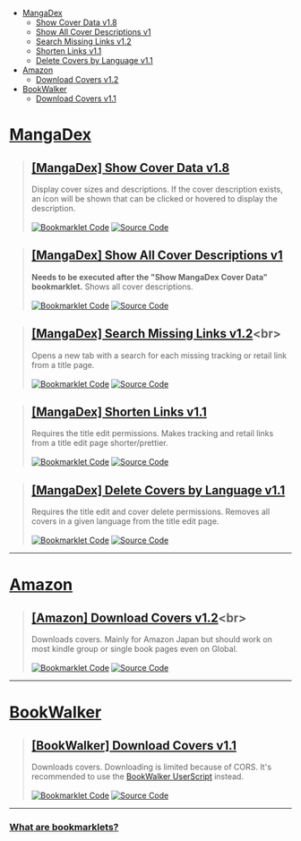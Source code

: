 [Bookmarklet Code]: https://img.shields.io/badge/Bookmarklet%20Code-b5e853?style=for-the-badge
[Source Code]: https://img.shields.io/badge/Source%20Code-3c3c3c?style=for-the-badge

- [MangaDex](#mangadex)
	- [Show Cover Data v1.8](#mangadex-show-cover-data-v18)
	- [Show All Cover Descriptions v1](#mangadex-show-all-cover-descriptions-v1)
	- [Search Missing Links v1.2](#mangadex-search-missing-links-v12)
	- [Shorten Links v1.1](#mangadex-shorten-links-v11)
	- [Delete Covers by Language v1.1](#mangadex-delete-covers-by-language-v11)
- [Amazon](#amazon)
	- [Download Covers v1.2](#amazon-download-covers-v12)
- [BookWalker](#bookwalker)
	- [Download Covers v1.1](#bookwalker-download-covers-v11)

# [MangaDex](https://mangadex.org)
> ## [[MangaDex] Show Cover Data v1.8](javascript:void%20function(){function%20t(t,e,r=0){const%20o=t.match(e);if(o%26%26o[r])return%20o[r]}function%20e(t,e=100){const%20r=[...t],o=[];for(;r.length;)o.push(r.splice(0,e));return%20o}function%20r(t,e,r){return(e=function(t){var%20e=function(t,e){if(%22object%22!=typeof%20t||null===t)return%20t;var%20r=t[Symbol.toPrimitive];if(void%200!==r){var%20o=r.call(t,e||%22default%22);if(%22object%22!=typeof%20o)return%20o;throw%20new%20TypeError(%22%40%40toPrimitive%20must%20return%20a%20primitive%20value.%22)}return(%22string%22===e%3FString:Number)(t)}(t,%22string%22);return%22symbol%22==typeof%20e%3Fe:String(e)}(e))in%20t%3FObject.defineProperty(t,e,{value:r,enumerable:!0,configurable:!0,writable:!0}):t[e]=r,t}class%20o{constructor(t=0){r(this,%22addToDocument%22,(()=%3Edocument.documentElement.appendChild(this.element))),r(this,%22removeFromDocument%22,(()=%3Ethis.element.remove()));const%20e=document.createElement(%22div%22);e.style.setProperty(%22z-index%22,%221000%22),e.style.setProperty(%22position%22,%22fixed%22),e.style.setProperty(%22bottom%22,%220%22),e.style.setProperty(%22left%22,%220%22),e.style.setProperty(%22width%22,%22100%25%22),e.style.setProperty(%22height%22,%2224px%22),e.style.setProperty(%22background-color%22,%22%233c3c3c%22);const%20o=document.createElement(%22div%22);o.style.setProperty(%22height%22,%22100%25%22),o.style.setProperty(%22background-color%22,%22%23b5e853%22),o.style.setProperty(%22transition%22,%22width%20200ms%22),this.bar=o,this.update(t),e.appendChild(o),this.element=e}update(t){const%20e=Math.round(parseInt(this.bar.style.getPropertyValue(%22width%22))),r=Math.round(t);r%3E=100%3Fthis.removeFromDocument():e!==r%26%26r%3E=0%26%26this.bar.style.setProperty(%22width%22,`${r}%25`)}}(function(){if(!/mangadex\..*/.test(window.location.hostname))return;const%20r=[],s={},n={},i={manga:[],cover:[]},a=new%20o;if(document.querySelectorAll(%22img,%20div%22).forEach((e=%3E{const%20o=e.src||e.style.getPropertyValue(%22background-image%22);if(!/\/covers\/+[-0-9a-f]{20,}\/+[-0-9a-f]{20,}[^/]+(%3F:[%3F%23].*)%3F$/.test(o))return;const%20i=t(o,/[-0-9a-f]{20,}/),a=t(o,/([-0-9a-f]{20,}\.[^/.]*)\.[0-9]+\.[^/.%3F%23]*([%3F%23].*)%3F$/,1)||t(o,/[-0-9a-f]{20,}\.[^/.]*%3F$/);if(!i||!a)return;const%20l=t=%3E{t[i]||(t[i]=[]),t[i].includes(a)||t[i].push(a)};%22executed%22!==e.getAttribute(%22cover-data-bookmarklet%22)%3F(r.push(e),e.setAttribute(%22cover-data-bookmarklet%22,%22executed%22),l(s)):l(n)})),Object.keys(s).length%3C=0)return%20document.querySelector('[cover-data-bookmarklet=%22executed%22]')%3Falert(%22No%20new%20covers%20were%20found%20on%20this%20page%20since%20the%20last%20time%20this%20bookmarklet%20was%20executed!%22):alert(%22No%20covers%20are%20found%20on%20this%20page!%22);a.addToDocument();for(const%20t%20in%20s){const%20e=n[t]%3Fn[t].length:0;s[t].length+e%3E1%3Fi.cover.push(t):i.manga.push(t)}function%20l(t,e,r=0){return%20new%20Promise(((o,s)=%3E{const%20n=%22cover%22===e,i=t.map((t=%3En%3F`manga[]=${t}`:`ids[]=${t}`)).join(%22%26%22);let%20a=`https://api.mangadex.org/${e}%3F${i}%26includes[]=cover_art%26limit=100%26contentRating[]=safe%26contentRating[]=suggestive%26contentRating[]=erotica%26contentRating[]=pornographic%26offset=${r}`;if(n%26%26(a=`https://api.mangadex.org/${e}%3Forder[volume]=asc%26${i}%26limit=100%26offset=${r}`),r%3E1e3)return%20s(new%20Error(`Offset%20is%20bigger%20than%201000:\n%20${a}`));fetch(a).then((t=%3E{o(t.json())})).catch(s)}))}(function(){const%20t=[];return%20new%20Promise(((r,o)=%3E{(async%20function(){for(const%20r%20in%20i){const%20o=%22cover%22===r,s=e(i[r]);for(const%20e%20in%20s){const%20n=s[e],i=await%20l(n,r);if(o){t.push(...i.data);for(let%20e=i.limit;e%3Ci.total;e+=i.limit){const%20o=await%20l(n,r,e);t.push(...o.data)}}else%20i.data.forEach((e=%3E{const%20r=e.relationships.find((t=%3E%22cover_art%22===t.type));r%26%26(r.relationships=[{type:e.type,id:e.id}],t.push(r))}))}}return%20t})().then(r).catch(o)}))})().then((t=%3E{let%20e=0;r.forEach((o=%3E{const%20s=o.src||o.style.getPropertyValue(%22background-image%22);t.forEach((t=%3E{const%20n=t.relationships.find((t=%3E%22manga%22===t.type));if(n%26%26new%20RegExp(`${n.id}/${t.attributes.fileName}`).test(s)){const%20s=new%20Image;s.src=`https://mangadex.org/covers/${n.id}/${t.attributes.fileName}`,s.onload=()=%3E{const%20n=document.createElement(%22span%22),i=document.createElement(%22span%22);if(t.attributes.description){n.setAttribute(%22title%22,t.attributes.description),n.style.setProperty(%22position%22,%22absolute%22);const%20e=document.createElementNS(%22http://www.w3.org/2000/svg%22,%22svg%22);e.classList.add(%22cover-data-bookmarklet-show-description%22),e.setAttribute(%22fill%22,%22none%22),e.setAttribute(%22viewBox%22,%220%200%2024%2024%22),e.setAttribute(%22stroke-width%22,%221.5%22),e.setAttribute(%22stroke%22,%22currentColor%22),e.style.setProperty(%22width%22,%221.5rem%22),e.style.setProperty(%22height%22,%221.5rem%22);const%20r=document.createElementNS(%22http://www.w3.org/2000/svg%22,%22path%22);r.setAttribute(%22stroke-linecap%22,%22round%22),r.setAttribute(%22stroke-linejoin%22,%22round%22),r.setAttribute(%22d%22,%22M11.25%2011.25l.041-.02a.75.75%200%20011.063.852l-.708%202.836a.75.75%200%20001.063.853l.041-.021M21%2012a9%209%200%2011-18%200%209%209%200%200118%200zm-9-3.75h.008v.008H12V8.25z%22),e.appendChild(r),e.addEventListener(%22click%22,(t=%3E{t.stopPropagation(),t.preventDefault(),i.style.setProperty(%22display%22,%22flex%22)})),n.appendChild(e);const%20o=document.createElement(%22span%22);o.innerText=t.attributes.description,o.style.setProperty(%22max-height%22,%22100%25%22),o.style.setProperty(%22margin%22,%221rem%22),o.style.setProperty(%22text-align%22,%22center%22),i.style.setProperty(%22position%22,%22absolute%22),i.style.setProperty(%22width%22,%22100%25%22),i.style.setProperty(%22height%22,%22100%25%22),i.style.setProperty(%22overflow-y%22,%22auto%22),i.style.setProperty(%22display%22,%22none%22),i.style.setProperty(%22align-items%22,%22center%22),i.style.setProperty(%22justify-content%22,%22center%22),i.style.setProperty(%22background-color%22,%22var(--md-accent)%22),i.addEventListener(%22click%22,(t=%3E{t.stopPropagation(),t.preventDefault(),i.style.setProperty(%22display%22,%22none%22)})),i.appendChild(o)}const%20l=document.createElement(%22span%22),c=`${s.width}x${s.height}`;var%20p,d;(l.innerText=c,l.setAttribute(%22title%22,c),l.style.setProperty(%22position%22,%22absolute%22),l.style.setProperty(%22top%22,%220%22),o%20instanceof%20HTMLImageElement)%3F(l.style.setProperty(%22padding%22,%220.5rem%200.5rem%201rem%22),l.style.setProperty(%22color%22,%22%23fff%22),l.style.setProperty(%22left%22,%220%22),l.style.setProperty(%22width%22,%22100%25%22),l.style.setProperty(%22background%22,%22linear-gradient(0deg,transparent,rgba(0,0,0,0.8))%22),l.style.setProperty(%22border-top-right-radius%22,%220.25rem%22),l.style.setProperty(%22border-top-left-radius%22,%220.25rem%22),null===(p=o.parentElement)||void%200===p||p.appendChild(l),t.attributes.description%26%26(n.style.setProperty(%22top%22,%220%22),n.style.setProperty(%22right%22,%220%22),n.style.setProperty(%22padding%22,%220.5rem%200.5rem%201rem%22),n.style.setProperty(%22color%22,%22%23fff%22),i.style.setProperty(%22border-radius%22,%220.25rem%22),null===(d=o.parentElement)||void%200===d||d.append(n,i))):(l.style.setProperty(%22padding%22,%220%200.4rem%200.1rem%22),l.style.setProperty(%22background-color%22,%22var(--md-accent)%22),l.style.setProperty(%22border-bottom-left-radius%22,%224px%22),l.style.setProperty(%22border-bottom-right-radius%22,%224px%22),o.appendChild(l),t.attributes.description%26%26(n.style.setProperty(%22bottom%22,%220%22),n.style.setProperty(%22left%22,%220%22),n.style.setProperty(%22padding%22,%220.1rem%22),n.style.setProperty(%22background-color%22,%22var(--md-accent)%22),n.style.setProperty(%22border-top-right-radius%22,%224px%22),o.append(n,i)));a.update(++e/r.length*100)}}}))}))})).catch((t=%3E{console.error(t),alert(%22Failed%20to%20fetch%20cover%20data!%22)}))})();}();)<br>
> Display cover sizes and descriptions. If the cover description exists, an icon will be shown that can be clicked or hovered to display the description.<br><br>
> [![Bookmarklet Code]](https://github.com/rRoler/bookmarklets/blob/main/dist/mangadex/show_cover_data.min.js) [![Source Code]](https://github.com/rRoler/bookmarklets/blob/main/src/mangadex/show_cover_data.ts)

> ## [[MangaDex] Show All Cover Descriptions v1](javascript:void%20function(){(function(){if(!/mangadex\..*/.test(window.location.hostname))return;document.querySelectorAll(%22.cover-data-bookmarklet-show-description%22).forEach((e=%3Ee.dispatchEvent(new%20MouseEvent(%22click%22))))})();}();)<br>
> **Needs to be executed after the "Show MangaDex Cover Data" bookmarklet.** Shows all cover descriptions.<br><br>
> [![Bookmarklet Code]](https://github.com/rRoler/bookmarklets/blob/main/dist/mangadex/show_all_cover_descriptions.min.js) [![Source Code]](https://github.com/rRoler/bookmarklets/blob/main/src/mangadex/show_all_cover_descriptions.ts)

> ## [[MangaDex] Search Missing Links v1.2](javascript:void%20function(){function%20t(t,a,e=0){const%20n=t.match(a);if(n%26%26n[e])return%20n[e]}(function(){if(!/mangadex\..*/.test(window.location.hostname))return;const%20a={al:%22https://anilist.co/search/manga%3Fsearch=%22,ap:%22https://www.anime-planet.com/manga/all%3Fname=%22,bw:%22https://bookwalker.jp/search/%3Fqcat=2%26word=%22,kt:%22https://kitsu.io/manga%3Fsubtype=manga%26text=%22,mu:%22https://www.mangaupdates.com/search.html%3Fsearch=%22,nu:%22https://www.novelupdates.com/%3Fs=%22,amz:%22https://www.amazon.co.jp/s%3Frh=n:466280%26k=%22,cdj:%22https://www.cdjapan.co.jp/searchuni%3Fterm.media_format=BOOK%26q=%22,ebj:%22https://ebookjapan.yahoo.co.jp/search/%3Fkeyword=%22,mal:%22https://myanimelist.net/manga.php%3Fq=%22};if(/\/create\/title/.test(window.location.pathname)){const%20t=prompt(%22Enter%20a%20title%20to%20search%20for%22);if(!t)return;for(const%20e%20in%20a)window.open(a[e]+t,%22_blank%22,%22noopener,noreferrer%22);return}const%20e=t(window.location.pathname,/\/title\/+([-0-9a-f]{20,})/,1)||t(window.location.pathname,/\/title\/edit\/+([-0-9a-f]{20,})/,1),n=t(window.location.href,/\/draft\/+([-0-9a-f]{20,})/,1)||t(window.location.href,/\/draft\/+([-0-9a-f]{20,})\/edit/,1)||t(window.location.href,/\/title\/+([-0-9a-f]{20,})\%3Fdraft=true/,1)||t(window.location.href,/\/title\/edit\/+([-0-9a-f]{20,})\%3Fdraft=true/,1),o=n||e;if(!o)return%20alert(%22This%20is%20not%20a%20title%20page!%22);const%20r=t=%3E{const%20a=localStorage.getItem(t);if(a)return%20JSON.parse(a)},i=r(%22oidc.user:https://auth.mangadex.org/realms/mangadex:mangadex-frontend-stable%22)||r(%22oidc.user:https://auth.mangadex.org/realms/mangadex:mangadex-frontend-canary%22);fetch(`https://api.mangadex.org/manga${n%3F%22/draft/%22:%22/%22}${o}`,{headers:{Authorization:n%3F`${i.token_type}%20${i.access_token}`:%22%22}}).then((t=%3Et.json())).then((t=%3E{if(JSON.stringify(Object.keys(a))===JSON.stringify(Object.keys(t.data.attributes.links)))return%20alert(%22All%20links%20are%20already%20added!%22);const%20e=t.data.attributes.originalLanguage;let%20n;try{n=t.data.attributes.altTitles.find((t=%3Et[e]))}catch(t){console.debug(%22No%20alt%20titles%20found%22)}let%20o=n%3Fn[e]:t.data.attributes.title.en||%22%22;if(o=prompt(%22Enter%20a%20title%20to%20search%20for%22,o),o)for(const%20e%20in%20a)t.data.attributes.links[e]||window.open(a[e]+o,%22_blank%22,%22noopener,noreferrer%22)})).catch((t=%3E{console.error(t),alert(%22Failed%20to%20fetch%20title%20info!%22)}))})();}();)<br>
> Opens a new tab with a search for each missing tracking or retail link from a title page.<br><br>
> [![Bookmarklet Code]](https://github.com/rRoler/bookmarklets/blob/main/dist/mangadex/search_missing_links.min.js) [![Source Code]](https://github.com/rRoler/bookmarklets/blob/main/src/mangadex/search_missing_links.ts)

> ## [[MangaDex] Shorten Links v1.1](javascript:void%20function(){function%20n(n,a,o=0){const%20t=n.match(a);if(t%26%26t[o])return%20t[o]}(function(){if(!/mangadex\..*/.test(window.location.hostname))return;const%20a=[],o=n=%3Edocument.querySelectorAll(%22div.input-container%22)[n].querySelectorAll(%22input.inline-input%22).forEach((n=%3E{a.push(n)}));o(3),o(5);const%20t={};a.forEach((a=%3E{const%20o=a.value;let%20e=o;const%20c=n=%3Enew%20RegExp(`https%3F://${n}`),i=[%22(anilist.co/manga/)([0-9]+)%22,%22(www.anime-planet.com/manga/)([a-z0-9-]+)%22,%22(bookwalker.jp/series/)([0-9]+)%22,%22(kitsu.io/manga/)([0-9]+)%22,%22(kitsu.io/manga/)([a-z0-9-]+)%22,%22(www.mangaupdates.com/series/)([a-z0-9]{7})%22,%22(www.novelupdates.com/series/)([a-z0-9-]+)%22,%22(www.amazon[a-z.]+/).*(dp/[A-Z0-9]{10})%22,%22(www.amazon[a-z.]+/).*(gp/product/[A-Z0-9]{10})%22,%22(www.amazon[a-z.]+/gp/product).*(/[A-Z0-9]{10})%22,%22(www.cdjapan.co.jp/product/)(NEOBK-[0-9]+)%22,%22(ebookjapan.yahoo.co.jp/books/)([0-9]+)%22,%22(myanimelist.net/manga/)([0-9]+)%22];for(const%20a%20in%20i){const%20t=i[a],s=n(o,c(t),1),w=n(o,c(t),2);if(s%26%26w){e=%22https://%22+s+w;break}}e!==o%26%26(a.value=e,a.dispatchEvent(new%20InputEvent(%22input%22)),t[o]=e)})),Object.keys(t).length%3E0%3Fconsole.log(%22Changed%20links:%22,t):alert(%22No%20links%20changed!%22)})();}();)<br>
> Requires the title edit permissions. Makes tracking and retail links from a title edit page shorter/prettier.<br><br>
> [![Bookmarklet Code]](https://github.com/rRoler/bookmarklets/blob/main/dist/mangadex/shorten_links.min.js) [![Source Code]](https://github.com/rRoler/bookmarklets/blob/main/src/mangadex/shorten_links.ts)

> ## [[MangaDex] Delete Covers by Language v1.1](javascript:void%20function(){(function(){if(!/mangadex\..*/.test(window.location.hostname))return;const%20e=prompt(%22Language%20name:%22,%22Japanese%22);if(!e)return;const%20n=[];document.querySelectorAll(%22div.page-sizer%22).forEach((t=%3E{const%20o=t.parentElement;if(!o)return;const%20l=o.querySelector(%22.close%22),r=o.querySelector(%22.placeholder-text.with-label%22);l%26%26r%26%26e.toLowerCase().replaceAll(%22%20%22,%22%22).includes(r.innerText.toLowerCase().replaceAll(%22%20%22,%22%22))%26%26(l.dispatchEvent(new%20MouseEvent(%22click%22)),n.push(t))})),n.length%3E0%3Fconsole.log(%22Deleted%20covers:%22,n):alert(%22No%20covers%20in%20given%20language%20found!%22)})();}();)<br>
> Requires the title edit and cover delete permissions. Removes all covers in a given language from the title edit page.<br><br>
> [![Bookmarklet Code]](https://github.com/rRoler/bookmarklets/blob/main/dist/mangadex/del_covers_by_lang.min.js) [![Source Code]](https://github.com/rRoler/bookmarklets/blob/main/src/mangadex/del_covers_by_lang.ts)

***
# [Amazon](https://www.amazon.co.jp)
> ## [[Amazon] Download Covers v1.2](javascript:void%20function(){var%20e=Uint8Array,t=Uint16Array,n=Uint32Array,o=new%20e([0,0,0,0,0,0,0,0,1,1,1,1,2,2,2,2,3,3,3,3,4,4,4,4,5,5,5,5,0,0,0,0]),r=new%20e([0,0,0,0,1,1,2,2,3,3,4,4,5,5,6,6,7,7,8,8,9,9,10,10,11,11,12,12,13,13,0,0]),i=function(e,o){for(var%20r=new%20t(31),i=0;i%3C31;++i)r[i]=o+=1%3C%3Ce[i-1];var%20a=new%20n(r[30]);for(i=1;i%3C30;++i)for(var%20s=r[i];s%3Cr[i+1];++s)a[s]=s-r[i]%3C%3C5|i;return[r,a]},a=i(o,2),s=a[0],c=a[1];s[28]=258,c[258]=28,i(r,0);for(var%20l=new%20t(32768),u=0;u%3C32768;++u){var%20f=(43690%26u)%3E%3E%3E1|(21845%26u)%3C%3C1;f=(61680%26(f=(52428%26f)%3E%3E%3E2|(13107%26f)%3C%3C2))%3E%3E%3E4|(3855%26f)%3C%3C4,l[u]=((65280%26f)%3E%3E%3E8|(255%26f)%3C%3C8)%3E%3E%3E1}var%20d=new%20e(288);for(u=0;u%3C144;++u)d[u]=8;for(u=144;u%3C256;++u)d[u]=9;for(u=256;u%3C280;++u)d[u]=7;for(u=280;u%3C288;++u)d[u]=8;var%20h=new%20e(32);for(u=0;u%3C32;++u)h[u]=5;var%20p=[%22unexpected%20EOF%22,%22invalid%20block%20type%22,%22invalid%20length/literal%22,%22invalid%20distance%22,%22stream%20finished%22,%22no%20stream%20handler%22,,%22no%20callback%22,%22invalid%20UTF-8%20data%22,%22extra%20field%20too%20long%22,%22date%20not%20in%20range%201980-2099%22,%22filename%20too%20long%22,%22stream%20finishing%22,%22invalid%20zip%20data%22],v=function(e,t,n){var%20o=new%20Error(t||p[e]);if(o.code=e,Error.captureStackTrace%26%26Error.captureStackTrace(o,v),!n)throw%20o;return%20o},m=new%20e(0),g=function(){for(var%20e=new%20Int32Array(256),t=0;t%3C256;++t){for(var%20n=t,o=9;--o;)n=(1%26n%26%26-306674912)^n%3E%3E%3E1;e[t]=n}return%20e}(),w=function(e,t,n){for(;n;++t)e[t]=n,n%3E%3E%3E=8},y=%22undefined%22!=typeof%20TextEncoder%26%26new%20TextEncoder,b=%22undefined%22!=typeof%20TextDecoder%26%26new%20TextDecoder;try{b.decode(m,{stream:!0}),1}catch(e){}function%20E(o,r){if(r){for(var%20i=new%20e(o.length),a=0;a%3Co.length;++a)i[a]=o.charCodeAt(a);return%20i}if(y)return%20y.encode(o);var%20s=o.length,c=new%20e(o.length+(o.length%3E%3E1)),l=0,u=function(e){c[l++]=e};for(a=0;a%3Cs;++a){if(l+5%3Ec.length){var%20f=new%20e(l+8+(s-a%3C%3C1));f.set(c),c=f}var%20d=o.charCodeAt(a);d%3C128||r%3Fu(d):d%3C2048%3F(u(192|d%3E%3E6),u(128|63%26d)):d%3E55295%26%26d%3C57344%3F(u(240|(d=65536+(1047552%26d)|1023%26o.charCodeAt(++a))%3E%3E18),u(128|d%3E%3E12%2663),u(128|d%3E%3E6%2663),u(128|63%26d)):(u(224|d%3E%3E12),u(128|d%3E%3E6%2663),u(128|63%26d))}return%20function(o,r,i){(null==r||r%3C0)%26%26(r=0),(null==i||i%3Eo.length)%26%26(i=o.length);var%20a=new(2==o.BYTES_PER_ELEMENT%3Ft:4==o.BYTES_PER_ELEMENT%3Fn:e)(i-r);return%20a.set(o.subarray(r,i)),a}(c,0,l)}var%20A,T=function(e){var%20t=0;if(e)for(var%20n%20in%20e){var%20o=e[n].length;o%3E65535%26%26v(9),t+=o+4}return%20t},x=function(e,t,n,o,r,i,a,s){var%20c=o.length,l=n.extra,u=s%26%26s.length,f=T(l);w(e,t,null!=a%3F33639248:67324752),t+=4,null!=a%26%26(e[t++]=20,e[t++]=n.os),e[t]=20,t+=2,e[t++]=n.flag%3C%3C1|(i%3C0%26%268),e[t++]=r%26%268,e[t++]=255%26n.compression,e[t++]=n.compression%3E%3E8;var%20d=new%20Date(null==n.mtime%3FDate.now():n.mtime),h=d.getFullYear()-1980;if((h%3C0||h%3E119)%26%26v(10),w(e,t,h%3C%3C25|d.getMonth()+1%3C%3C21|d.getDate()%3C%3C16|d.getHours()%3C%3C11|d.getMinutes()%3C%3C5|d.getSeconds()%3E%3E%3E1),t+=4,-1!=i%26%26(w(e,t,n.crc),w(e,t+4,i%3C0%3F-i-2:i),w(e,t+8,n.size)),w(e,t+12,c),w(e,t+14,f),t+=16,null!=a%26%26(w(e,t,u),w(e,t+6,n.attrs),w(e,t+10,a),t+=14),e.set(o,t),t+=c,f)for(var%20p%20in%20l){var%20m=l[p],g=m.length;w(e,t,+p),w(e,t+2,g),e.set(m,t+4),t+=4+g}return%20u%26%26(e.set(s,t),t+=u),t},P=function(){function%20e(e){var%20t;this.filename=e,this.c=(t=-1,{p:function(e){for(var%20n=t,o=0;o%3Ce.length;++o)n=g[255%26n^e[o]]^n%3E%3E%3E8;t=n},d:function(){return~t}}),this.size=0,this.compression=0}return%20e.prototype.process=function(e,t){this.ondata(null,e,t)},e.prototype.push=function(e,t){this.ondata||v(5),this.c.p(e),this.size+=e.length,t%26%26(this.crc=this.c.d()),this.process(e,t||!1)},e}(),S=function(){function%20t(e){this.ondata=e,this.u=[],this.d=1}return%20t.prototype.add=function(t){var%20n=this;if(this.ondata||v(5),2%26this.d)this.ondata(v(4+8*(1%26this.d),0,1),null,!1);else{var%20o=E(t.filename),r=o.length,i=t.comment,a=i%26%26E(i),s=r!=t.filename.length||a%26%26i.length!=a.length,c=r+T(t.extra)+30;r%3E65535%26%26this.ondata(v(11,0,1),null,!1);var%20l=new%20e(c);x(l,0,t,o,s,-1);var%20u=[l],f=function(){for(var%20e=0,t=u;e%3Ct.length;e++){var%20o=t[e];n.ondata(null,o,!1)}u=[]},d=this.d;this.d=0;var%20h=this.u.length,p=function(e,t){var%20n={};for(var%20o%20in%20e)n[o]=e[o];for(var%20o%20in%20t)n[o]=t[o];return%20n}(t,{f:o,u:s,o:a,t:function(){t.terminate%26%26t.terminate()},r:function(){if(f(),d){var%20e=n.u[h+1];e%3Fe.r():n.d=1}d=1}}),m=0;t.ondata=function(o,r,i){if(o)n.ondata(o,r,i),n.terminate();else%20if(m+=r.length,u.push(r),i){var%20a=new%20e(16);w(a,0,134695760),w(a,4,t.crc),w(a,8,m),w(a,12,t.size),u.push(a),p.c=m,p.b=c+m+16,p.crc=t.crc,p.size=t.size,d%26%26p.r(),d=1}else%20d%26%26f()},this.u.push(p)}},t.prototype.end=function(){var%20e=this;2%26this.d%3Fthis.ondata(v(4+8*(1%26this.d),0,1),null,!0):(this.d%3Fthis.e():this.u.push({r:function(){1%26e.d%26%26(e.u.splice(-1,1),e.e())},t:function(){}}),this.d=3)},t.prototype.e=function(){for(var%20t=0,n=0,o=0,r=0,i=this.u;r%3Ci.length;r++){o+=46+(p=i[r]).f.length+T(p.extra)+(p.o%3Fp.o.length:0)}for(var%20a,s,c,l,u,f=new%20e(o+22),d=0,h=this.u;d%3Ch.length;d++){var%20p=h[d];x(f,t,p,p.f,p.u,-p.c-2,n,p.o),t+=46+p.f.length+T(p.extra)+(p.o%3Fp.o.length:0),n+=p.b}a=f,s=t,c=this.u.length,l=o,u=n,w(a,s,101010256),w(a,s+8,c),w(a,s+10,c),w(a,s+12,l),w(a,s+16,u),this.ondata(null,f,!0),this.d=2},t.prototype.terminate=function(){for(var%20e=0,t=this.u;e%3Ct.length;e++){t[e].t()}this.d=2},t}(),k=%22undefined%22!=typeof%20globalThis%3FglobalThis:%22undefined%22!=typeof%20window%3Fwindow:%22undefined%22!=typeof%20global%3Fglobal:%22undefined%22!=typeof%20self%3Fself:{},R={};function%20j(e,t,n){return(t=function(e){var%20t=function(e,t){if(%22object%22!=typeof%20e||null===e)return%20e;var%20n=e[Symbol.toPrimitive];if(void%200!==n){var%20o=n.call(e,t||%22default%22);if(%22object%22!=typeof%20o)return%20o;throw%20new%20TypeError(%22%40%40toPrimitive%20must%20return%20a%20primitive%20value.%22)}return(%22string%22===t%3FString:Number)(e)}(e,%22string%22);return%22symbol%22==typeof%20t%3Ft:String(t)}(t))in%20e%3FObject.defineProperty(e,t,{value:n,enumerable:!0,configurable:!0,writable:!0}):e[t]=n,e}A={get%20exports(){return%20R},set%20exports(e){R=e}},function(){function%20e(e,t){return%20void%200===t%3Ft={autoBom:!1}:%22object%22!=typeof%20t%26%26(console.warn(%22Deprecated:%20Expected%20third%20argument%20to%20be%20a%20object%22),t={autoBom:!t}),t.autoBom%26%26/^\s*(%3F:text\/\S*|application\/xml|\S*\/\S*\+xml)\s*;.*charset\s*=\s*utf-8/i.test(e.type)%3Fnew%20Blob([%22\ufeff%22,e],{type:e.type}):e}function%20t(e,t,n){var%20o=new%20XMLHttpRequest;o.open(%22GET%22,e),o.responseType=%22blob%22,o.onload=function(){a(o.response,t,n)},o.onerror=function(){console.error(%22could%20not%20download%20file%22)},o.send()}function%20n(e){var%20t=new%20XMLHttpRequest;t.open(%22HEAD%22,e,!1);try{t.send()}catch(e){}return%20200%3C=t.status%26%26299%3E=t.status}function%20o(e){try{e.dispatchEvent(new%20MouseEvent(%22click%22))}catch(n){var%20t=document.createEvent(%22MouseEvents%22);t.initMouseEvent(%22click%22,!0,!0,window,0,0,0,80,20,!1,!1,!1,!1,0,null),e.dispatchEvent(t)}}var%20r=%22object%22==typeof%20window%26%26window.window===window%3Fwindow:%22object%22==typeof%20self%26%26self.self===self%3Fself:%22object%22==typeof%20k%26%26k.global===k%3Fk:void%200,i=r.navigator%26%26/Macintosh/.test(navigator.userAgent)%26%26/AppleWebKit/.test(navigator.userAgent)%26%26!/Safari/.test(navigator.userAgent),a=r.saveAs||(%22object%22!=typeof%20window||window!==r%3Ffunction(){}:%22download%22in%20HTMLAnchorElement.prototype%26%26!i%3Ffunction(e,i,a){var%20s=r.URL||r.webkitURL,c=document.createElement(%22a%22);i=i||e.name||%22download%22,c.download=i,c.rel=%22noopener%22,%22string%22==typeof%20e%3F(c.href=e,c.origin===location.origin%3Fo(c):n(c.href)%3Ft(e,i,a):o(c,c.target=%22_blank%22)):(c.href=s.createObjectURL(e),setTimeout((function(){s.revokeObjectURL(c.href)}),4e4),setTimeout((function(){o(c)}),0))}:%22msSaveOrOpenBlob%22in%20navigator%3Ffunction(r,i,a){if(i=i||r.name||%22download%22,%22string%22!=typeof%20r)navigator.msSaveOrOpenBlob(e(r,a),i);else%20if(n(r))t(r,i,a);else{var%20s=document.createElement(%22a%22);s.href=r,s.target=%22_blank%22,setTimeout((function(){o(s)}))}}:function(e,n,o,a){if((a=a||open(%22%22,%22_blank%22))%26%26(a.document.title=a.document.body.innerText=%22downloading...%22),%22string%22==typeof%20e)return%20t(e,n,o);var%20s=%22application/octet-stream%22===e.type,c=/constructor/i.test(r.HTMLElement)||r.safari,l=/CriOS\/[\d]+/.test(navigator.userAgent);if((l||s%26%26c||i)%26%26%22undefined%22!=typeof%20FileReader){var%20u=new%20FileReader;u.onloadend=function(){var%20e=u.result;e=l%3Fe:e.replace(/^data:[^;]*;/,%22data:attachment/file;%22),a%3Fa.location.href=e:location=e,a=null},u.readAsDataURL(e)}else{var%20f=r.URL||r.webkitURL,d=f.createObjectURL(e);a%3Fa.location=d:location.href=d,a=null,setTimeout((function(){f.revokeObjectURL(d)}),4e4)}});r.saveAs=a.saveAs=a,A.exports=a}();class%20D{constructor(e=0){j(this,%22addToDocument%22,(()=%3Edocument.documentElement.appendChild(this.element))),j(this,%22removeFromDocument%22,(()=%3Ethis.element.remove()));const%20t=document.createElement(%22div%22);t.style.setProperty(%22z-index%22,%221000%22),t.style.setProperty(%22position%22,%22fixed%22),t.style.setProperty(%22bottom%22,%220%22),t.style.setProperty(%22left%22,%220%22),t.style.setProperty(%22width%22,%22100%25%22),t.style.setProperty(%22height%22,%2224px%22),t.style.setProperty(%22background-color%22,%22%233c3c3c%22);const%20n=document.createElement(%22div%22);n.style.setProperty(%22height%22,%22100%25%22),n.style.setProperty(%22background-color%22,%22%23b5e853%22),n.style.setProperty(%22transition%22,%22width%20200ms%22),this.bar=n,this.update(e),t.appendChild(n),this.element=t}update(e){const%20t=Math.round(parseInt(this.bar.style.getPropertyValue(%22width%22))),n=Math.round(e);n%3E=100%3Fthis.removeFromDocument():t!==n%26%26n%3E=0%26%26this.bar.style.setProperty(%22width%22,`${n}%25`)}}(function(){if(!/www.amazon.*/.test(window.location.hostname))return;const%20e=document.querySelectorAll(%22.itemImageLink%22),t=e=%3Efunction(e,t,n=0){const%20o=e.match(t);if(o%26%26o[n])return%20o[n]}(e,/(%3F:[/dp]|$)([A-Z0-9]{10})/,1),n=e=%3E`https://${window.location.hostname}/images/P/${e}.01.MAIN._SCRM_.jpg`;if(e.length%3E0){const%20o=Array.from(e).map((e=%3Et(e.href)));return%20e.length%3E4%26%26confirm(%22Since%20you're%20downloading%20more%20than%204%20covers,%20would%20you%20like%20to%20zip%20them%3F%22)%3Ffunction(e){const%20t=new%20D;t.addToDocument();let%20o=0;const%20r=[],i=new%20S(((n,i,a)=%3E{t.update(o/e.length*100),n%3F(t.removeFromDocument(),alert(%22Failed%20to%20zip%20covers!%22)):r.push(i),a%26%26(t.removeFromDocument(),R.saveAs(new%20Blob(r,{type:%22application/zip%22}),%22covers.zip%22))}));function%20a(e,n){return%20new%20Promise((o=%3E{const%20r=new%20FileReader;r.onload=e=%3E{if(!e.target)return;const%20t=new%20Uint8Array(e.target.result),r=new%20P(`${n}.jpg`);i.add(r),r.push(t,!0),o()},fetch(e).then((e=%3Ee.blob())).then((e=%3E{try{r.readAsArrayBuffer(e)}catch(e){t.removeFromDocument(),console.error(%22Failed%20to%20zip%20cover!%22,e)}})).catch((e=%3E{t.removeFromDocument(),console.error(%22Failed%20to%20fetch%20cover!%22,e)}))}))}e.forEach((async%20t=%3E{if(t){const%20e=n(t);await%20a(e,t)}++o%3E=e.length%26%26i.end()}))}(o):void%20r(o)}const%20o=t(window.location.href);if(!o)return%20alert(%22No%20covers%20found%20on%20this%20page!%22);function%20r(e){e.forEach((e=%3E{e%26%26R.saveAs(n(e),`${e}.jpg`)}))}r([o])})();}();)<br>
> Downloads covers. Mainly for Amazon Japan but should work on most kindle group or single book pages even on Global.<br><br>
> [![Bookmarklet Code]](https://github.com/rRoler/bookmarklets/blob/main/dist/amazon/download_covers.min.js) [![Source Code]](https://github.com/rRoler/bookmarklets/blob/main/src/amazon/download_covers.ts)

***
# [BookWalker](https://bookwalker.jp)
> ## [[BookWalker] Download Covers v1.1](javascript:void%20function(){function%20e(e,t,o=0){const%20n=e.match(t);if(n%26%26n[o])return%20n[o]}var%20t,o=%22undefined%22!=typeof%20globalThis%3FglobalThis:%22undefined%22!=typeof%20window%3Fwindow:%22undefined%22!=typeof%20global%3Fglobal:%22undefined%22!=typeof%20self%3Fself:{},n={};t={get%20exports(){return%20n},set%20exports(e){n=e}},function(){function%20e(e,t){return%20void%200===t%3Ft={autoBom:!1}:%22object%22!=typeof%20t%26%26(console.warn(%22Deprecated:%20Expected%20third%20argument%20to%20be%20a%20object%22),t={autoBom:!t}),t.autoBom%26%26/^\s*(%3F:text\/\S*|application\/xml|\S*\/\S*\+xml)\s*;.*charset\s*=\s*utf-8/i.test(e.type)%3Fnew%20Blob([%22\ufeff%22,e],{type:e.type}):e}function%20n(e,t,o){var%20n=new%20XMLHttpRequest;n.open(%22GET%22,e),n.responseType=%22blob%22,n.onload=function(){c(n.response,t,o)},n.onerror=function(){console.error(%22could%20not%20download%20file%22)},n.send()}function%20a(e){var%20t=new%20XMLHttpRequest;t.open(%22HEAD%22,e,!1);try{t.send()}catch(e){}return%20200%3C=t.status%26%26299%3E=t.status}function%20r(e){try{e.dispatchEvent(new%20MouseEvent(%22click%22))}catch(o){var%20t=document.createEvent(%22MouseEvents%22);t.initMouseEvent(%22click%22,!0,!0,window,0,0,0,80,20,!1,!1,!1,!1,0,null),e.dispatchEvent(t)}}var%20i=%22object%22==typeof%20window%26%26window.window===window%3Fwindow:%22object%22==typeof%20self%26%26self.self===self%3Fself:%22object%22==typeof%20o%26%26o.global===o%3Fo:void%200,s=i.navigator%26%26/Macintosh/.test(navigator.userAgent)%26%26/AppleWebKit/.test(navigator.userAgent)%26%26!/Safari/.test(navigator.userAgent),c=i.saveAs||(%22object%22!=typeof%20window||window!==i%3Ffunction(){}:%22download%22in%20HTMLAnchorElement.prototype%26%26!s%3Ffunction(e,t,o){var%20s=i.URL||i.webkitURL,c=document.createElement(%22a%22);t=t||e.name||%22download%22,c.download=t,c.rel=%22noopener%22,%22string%22==typeof%20e%3F(c.href=e,c.origin===location.origin%3Fr(c):a(c.href)%3Fn(e,t,o):r(c,c.target=%22_blank%22)):(c.href=s.createObjectURL(e),setTimeout((function(){s.revokeObjectURL(c.href)}),4e4),setTimeout((function(){r(c)}),0))}:%22msSaveOrOpenBlob%22in%20navigator%3Ffunction(t,o,i){if(o=o||t.name||%22download%22,%22string%22!=typeof%20t)navigator.msSaveOrOpenBlob(e(t,i),o);else%20if(a(t))n(t,o,i);else{var%20s=document.createElement(%22a%22);s.href=t,s.target=%22_blank%22,setTimeout((function(){r(s)}))}}:function(e,t,o,a){if((a=a||open(%22%22,%22_blank%22))%26%26(a.document.title=a.document.body.innerText=%22downloading...%22),%22string%22==typeof%20e)return%20n(e,t,o);var%20r=%22application/octet-stream%22===e.type,c=/constructor/i.test(i.HTMLElement)||i.safari,l=/CriOS\/[\d]+/.test(navigator.userAgent);if((l||r%26%26c||s)%26%26%22undefined%22!=typeof%20FileReader){var%20u=new%20FileReader;u.onloadend=function(){var%20e=u.result;e=l%3Fe:e.replace(/^data:[^;]*;/,%22data:attachment/file;%22),a%3Fa.location.href=e:location=e,a=null},u.readAsDataURL(e)}else{var%20f=i.URL||i.webkitURL,d=f.createObjectURL(e);a%3Fa.location=d:location.href=d,a=null,setTimeout((function(){f.revokeObjectURL(d)}),4e4)}});i.saveAs=c.saveAs=c,t.exports=c}(),function(){if(!/bookwalker.jp/.test(window.location.hostname))return;let%20t=document.querySelectorAll(%22img.lazy%22);(/de([-0-9a-f]{20,}\/.*)%3F$/.test(window.location.pathname)||document.querySelector(%22%23js-episode-list%22))%26%26(t=document.querySelectorAll('meta[property=%22og:image%22]'));const%20o=Array.from(t).map((t=%3E(t=%3E{const%20o=e(t,/:\/\/[^/]*\/([0-9]+)\/[0-9a-zA-Z_]+(\.[^/.]*)$/,1)||e(t,/:\/\/[^/]*\/(\D+)([0-9]+)(\.[^/.]*)$/,2);if(o)return/:\/\/c.bookwalker.jp\/thumbnailImage_[0-9]+\.[^/.]*$/.test(t)%3FparseInt(o)-1:parseInt(o.split(%22%22).reverse().join(%22%22))-1})(t.getAttribute(%22data-original%22)||t.getAttribute(%22data-srcset%22)||t.src||t.content)));if(t.length%3E4%26%26!confirm(%22You%20are%20about%20to%20download%20more%20than%204%20covers!%22))return;(function(e){e.forEach((e=%3E{e%26%26n.saveAs((e=%3E`https://c.bookwalker.jp/coverImage_${e}.jpg`)(e),`${e}.jpg`)}))})(o)}();}();)<br>
> Downloads covers. Downloading is limited because of CORS. It's recommended to use the [BookWalker UserScript](https://github.com/rRoler/UserScripts/blob/master/Public/tampermonkey/bookwalker.js) instead.<br><br>
> [![Bookmarklet Code]](https://github.com/rRoler/bookmarklets/blob/main/dist/bookwalker/download_covers.min.js) [![Source Code]](https://github.com/rRoler/bookmarklets/blob/main/src/bookwalker/download_covers.ts)

***
### [What are bookmarklets?](https://en.wikipedia.org/wiki/Bookmarklet)